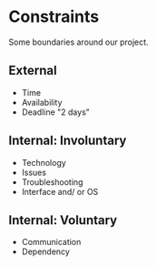 # Constraints

Some boundaries around our project.

## External

- Time
- Availability
- Deadline "2 days"

## Internal: Involuntary

- Technology
- Issues
- Troubleshooting
- Interface and/ or OS

## Internal: Voluntary

- Communication
- Dependency
